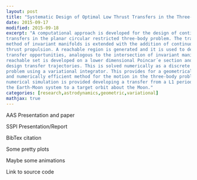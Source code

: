```yaml
---
layout: post
title: "Systematic Design of Optimal Low Thrust Transfers in the Three-Body Problem"
date: 2015-09-17
modified: 2015-09-18
excerpt: "A computational approach is developed for the design of continuous low thrust
transfers in the planar circular restricted three-body problem. The transfer design
method of invariant manifolds is extended with the addition of continuous low
thrust propulsion. A reachable region is generated and it is used to determine
transfer opportunities, analogous to the intersection of invariant manifolds. The
reachable set is developed on a lower dimensional Poincar´e section and used to
design transfer trajectories. This is solved numerically as a discrete optimal control
problem using a variational integrator. This provides for a geometrically exact
and numerically efficient method for the motion in the three-body problem. A
numerical simulation is provided developing a transfer from a L1 periodic orbit in
the Earth-Moon system to a target orbit about the Moon."
categories: [research,astrodynamics,geometric,variational]
mathjax: true
---
```


AAS Presentation and paper

SSPI Presentation/Report

BibTex citation

Some pretty plots

Maybe some animations

Link to source code

